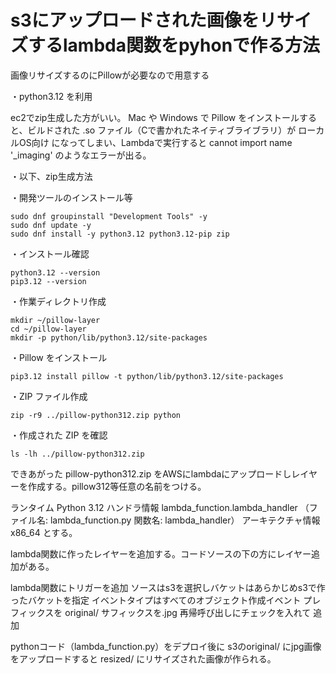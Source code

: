 # s3にアップロードされた画像をリサイズするlambda関数をpyhonで作る方法

画像リサイズするのにPillowが必要なので用意する

・python3.12 を利用

ec2でzip生成した方がいい。
Mac や Windows で Pillow をインストールすると、ビルドされた .so ファイル（Cで書かれたネイティブライブラリ）が ローカルOS向け になってしまい、Lambdaで実行すると
cannot import name '_imaging' のようなエラーが出る。

・以下、zip生成方法

・開発ツールのインストール等
```
sudo dnf groupinstall "Development Tools" -y
sudo dnf update -y
sudo dnf install -y python3.12 python3.12-pip zip
```
・インストール確認
```
python3.12 --version
pip3.12 --version
```

・作業ディレクトリ作成
```
mkdir ~/pillow-layer
cd ~/pillow-layer
mkdir -p python/lib/python3.12/site-packages
```

・Pillow をインストール
```
pip3.12 install pillow -t python/lib/python3.12/site-packages
```

・ZIP ファイル作成
```
zip -r9 ../pillow-python312.zip python
```

・作成された ZIP を確認
```
ls -lh ../pillow-python312.zip
```

できあがった pillow-python312.zip をAWSにlambdaにアップロードしレイヤーを作成する。pillow312等任意の名前をつける。


ランタイム
    Python 3.12
ハンドラ情報
    lambda_function.lambda_handler （ファイル名: lambda_function.py 関数名: lambda_handler）
アーキテクチャ情報
    x86_64
とする。


lambda関数に作ったレイヤーを追加する。コードソースの下の方にレイヤー追加がある。


lambda関数にトリガーを追加
ソースはs3を選択しバケットはあらかじめs3で作ったバケットを指定
イベントタイプはすべてのオブジェクト作成イベント
プレフィックスを original/
サフィックスを.jpg
再帰呼び出しにチェックを入れて
追加

pythonコード（lambda_function.py）をデプロイ後に
s3のoriginal/ にjpg画像をアップロードすると
resized/ にリサイズされた画像が作られる。
